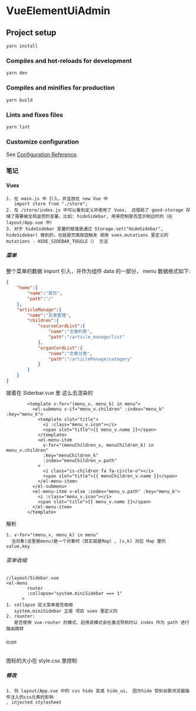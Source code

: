 # VueElementUiAdmin

## Project setup
```
yarn install
```

### Compiles and hot-reloads for development
```
yarn dev
```

### Compiles and minifies for production
```
yarn build
```

### Lints and fixes files
```
yarn lint
```

### Customize configuration
See [Configuration Reference](https://cli.vuejs.org/config/).



### 笔记

#### Vuex

```
1. 在 main.js 中 引入，并且放在 new Vue 中
   import store from "./store";
2. 在 /store/index.js 中可以看到定义并使用了 Vuex， 还借助了 good-storage 存储了需要被全局监控的变量，比如: hideSidebar, 用来控制是否显示侧边栏的（在 layout/App.vue 中）
3. 对于 hideSidebar 变量的赋值是通过 Storage.set("HideSidebar", hideSidebar) 做到的，也就是页面按钮触发 调用 vuex.mutations 里定义的 mutations - HIDE_SIDEBAR_TOGGLE（） 方法

```

##### 菜单

整个菜单的数据 import 引入，并作为组件 data 的一部分， menu 数据格式如下:

```json
{
    "home":{
        "name":"首页",
        "path":"/"
    },
    "articleManage":{
        "name":"文章管理",
        "children":{
            "courseCardList":{
                "name":"文章列表",
                "path":"/article_manage/list"
            },
            "organCardList":{
                "name":"文章分类",
                "path":"/articleManage/category"
            }
        }
    }
}
```

接着在 Siderbar.vue 里 这么去渲染的

```vue
        <template v-for="(menu_v, menu_k) in menu">
          <el-submenu v-if="menu_v.children" :index="menu_k" :key="menu_k">
            <template slot="title">
              <i :class="menu_v.icon"></i>
              <span slot="title">{{ menu_v.name }}</span>
            </template>
            <el-menu-item
              v-for="(menuChildren_v, menuChildren_k) in menu_v.children"
              :key="menuChildren_k"
              :index="menuChildren_v.path"
            >
              <i class="is-children fa fa-circle-o"></i>
              <span slot="title">{{ menuChildren_v.name }}</span>
            </el-menu-item>
          </el-submenu>
          <el-menu-item v-else :index="menu_v.path" :key="menu_k">
            <i :class="menu_v.icon"></i>
            <span slot="title">{{ menu_v.name }}</span>
          </el-menu-item>
        </template>
```

解析

```
1. v-for="(menu_v, menu_k) in menu" 
  当对象(这里是menu)是一个对象时（其实就是Map）, (v,k) 对应 Map 里的 value,key
```

###### 菜单收缩

```
//layout/Sidebar.vue
<el-menu
        router
        :collapse="system.miniSidebar === 1"
      >
1. collapse 定义菜单是否收缩
   system.miniSidebar 正是 项目 vuex 里定义的
2. rounter:
   是否使用 vue-router 的模式，启用该模式会在激活导航时以 index 作为 path 进行路由跳转
```

###### icon

图标的大小在 style.css 里控制

##### 修改

```
1. 将 layout/App.vue 中的 css hide 变成 hide_ui， 因为hide 受到谷歌浏览器插件注入的css元素的影响
, injected stylesheet
```

